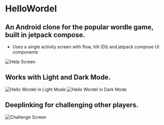 # HelloWordel

## An Android clone for the popular wordle game, built in jetpack compose.

- Uses a single activity screen with flow, hilt (DI) and jetpack compose UI components

![Help Screen](screenshots/help.png "Help Screen")

## Works with Light and Dark Mode.

![Hello Wordel in Light Mode](screenshots/lightmode.png "Hello Wordel in Light Mode")
![Hello Wordel in Dark Mode](screenshots/darkmode.png "Hello Wordel in Dark Mode")

## Deeplinking for challenging other players.

![Challenge Screen](/screenshots/challenge.png "Challenge Screen")

